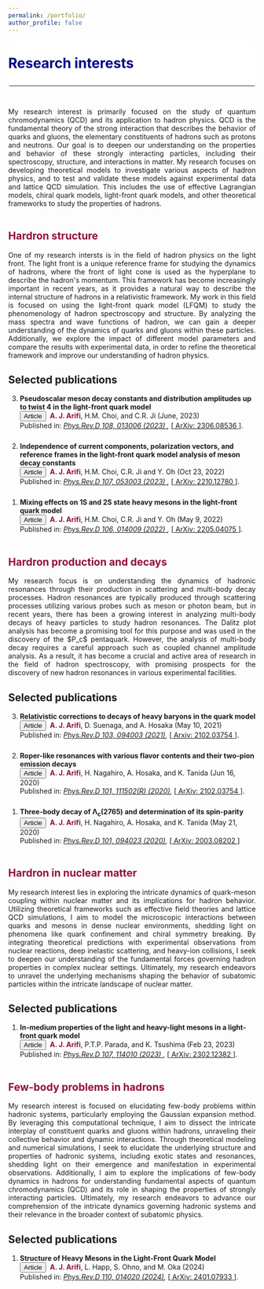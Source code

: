 ```yaml
---
permalink: /portfolio/
author_profile: false
---
```



<div style="display: flex; align-items: center; background-color: white; position: sticky; top: 0px; padding: 10px 0px; box-shadow: 0 4px 2px -2px gray; z-index: 1; height: 70px;"> 
  <h1 style="color:#000080; margin: 0;">Research interests</h1> 
</div>

<p style="margin-bottom:1.2cm;"></p>

<p align="justify"> 
My research interest is primarily focused on the study of quantum chromodynamics (QCD) and its application to hadron physics. 
QCD is the fundamental theory of the strong interaction that describes the behavior of quarks and gluons, 
the elementary constituents of hadrons such as protons and neutrons. 
Our goal is to deepen our understanding on the properties and behavior of these strongly interacting particles, 
including their spectroscopy, structure, and interactions in matter. 
My research focuses on developing theoretical models to investigate various aspects of hadron physics, 
and to test and validate these models against experimental data and lattice QCD simulation. 
This includes the use of effective Lagrangian models, chiral quark models, light-front quark models, 
and other theoretical frameworks to study the properties of hadrons. </p>

<p style="margin-bottom:1.2cm;"></p>

<h2 style="color:#900C3F"> Hardron structure </h2>

<p align="justify"> 
One of my research intersts is in the field of hadron physics on the light front. 
The light front is a unique reference frame for studying the dynamics of hadrons, 
where the front of light cone is used as the hyperplane to describe the hadron's momentum. 
This framework has become increasingly important in recent years, as it provides a natural 
way to describe the internal structure of hadrons in a relativistic framework.
My work in this field is focused on using the light-front quark model (LFQM) to study 
the phenomenology of hadron spectroscopy and structure. By analyzing the mass spectra 
and wave functions of hadron, we can gain a deeper understanding of the 
dynamics of quarks and gluons within these particles. Additionally, we explore the impact 
of different model parameters and compare the results with experimental data, in order to 
refine the theoretical framework and improve our understanding of hadron physics. </p>

<h2> Selected publications </h2>

<ol reversed>
   <li style="margin-bottom: 25px;"><b> Pseudoscalar meson decay constants and distribution amplitudes up to twist 4 in the light-front quark model </b><br>
      <button class="btn--article">Article</button>&nbsp; <b style="color:#900C3F"> A. J. Arifi</b>, H.M. Choi, and C.R. Ji (June, 2023)<br> 
      Published in:  <i> <a href="https://doi.org/10.1103/PhysRevD.108.013006"> Phys.Rev.D 108, 013006 (2023) </a>,</i> [<a href="https://arxiv.org/abs/2306.08536"> ArXiv: 2306.08536 </a>].  </li>
  
   <li style="margin-bottom: 25px;"><b>Independence of current components, polarization vectors, and reference frames in the light-front quark model analysis of meson decay constants</b><br>
      <button class="btn--article">Article</button>&nbsp; <b style="color:#900C3F"> A. J. Arifi</b>, H.M. Choi, C.R. Ji and Y. Oh (Oct 23, 2022)<br> 
      Published in: <i> <a href="https://journals.aps.org/prd/abstract/10.1103/PhysRevD.107.053003"> Phys.Rev.D 107, 053003 (2023) </a>,</i> [<a href="https://arxiv.org/abs/2210.12780"> ArXiv: 2210.12780 </a>]. </li>
  
   <li style="margin-bottom: 25px;"><b>Mixing effects on 1S and 2S state heavy mesons in the light-front quark model</b><br>
      <button class="btn--article">Article</button>&nbsp; <b style="color:#900C3F"> A. J. Arifi</b>, H.M. Choi, C.R. Ji and Y. Oh (May 9, 2022)<br> 
      Published in: <i> <a href="https://journals.aps.org/prd/abstract/10.1103/PhysRevD.106.014009"> Phys.Rev.D 106, 014009 (2022) </a>,</i> [<a href="https://arxiv.org/abs/2205.04075"> ArXiv: 2205.04075 </a>]. </li>

</ol>


<p style="margin-bottom:1.2cm;"></p>
<h2 style="color:#900C3F"> Hardron production and decays </h2>

<p align="justify"> 
My research focus is on understanding the dynamics of hadronic resonances through their production
in scattering and multi-body decay processes. Hadron resonances are typically produced through scattering processes
utilizing various probes such as meson or photon beam, but in recent years, there has been a growing interest
in analyzing multi-body decays of heavy particles to study hadron resonances. 
The Dalitz plot analysis has become a promising tool for this purpose and was used in the discovery of the $P_c$ pentaquark. 
However, the analysis of multi-body decay requires a careful approach such as coupled channel amplitude analysis. 
As a result, it has become a crucial and active area of research in the field of hadron spectroscopy, 
with promising prospects for the discovery of new hadron resonances in various experimental facilities. </p>

<h2> Selected publications </h2>

<ol reversed>
  
   <li style="margin-bottom: 25px;"><b>Relativistic corrections to decays of heavy baryons in the quark model</b><br> 
      <button class="btn--article">Article</button>&nbsp; <b style="color:#900C3F"> A. J. Arifi</b>, D. Suenaga, and A. Hosaka (May 10, 2021)<br> 
      Published in: <i> <a href="https://journals.aps.org/prd/abstract/10.1103/PhysRevD.103.094003"> Phys.Rev.D 103, 094003 (2021)</a>,</i> [<a href="https://arxiv.org/abs/2102.03754"> Arxiv: 2102.03754 </a>]. </li>

  <li style="margin-bottom: 25px;"><b>Roper-like resonances with various flavor contents and their two-pion emission decays</b><br> 
      <button class="btn--article">Article</button>&nbsp; <b style="color:#900C3F"> A. J. Arifi</b>, H. Nagahiro, A. Hosaka, and K. Tanida (Jun 16, 2020)<br> 
      Published in: <i> <a href="https://journals.aps.org/prd/abstract/10.1103/PhysRevD.101.111502"> Phys.Rev.D 101, 111502(R) (2020)</a>,</i> [<a href="https://arxiv.org/abs/2004.07423"> ArXiv: 2102.03754 </a>]. </li> 
  
  <li style="margin-bottom: 25px;"><b>Three-body decay of Λ<sub>c</sub>(2765) and determination of its spin-parity</b><br> 
      <button class="btn--article">Article</button>&nbsp; <b style="color:#900C3F"> A. J. Arifi</b>, H. Nagahiro, A. Hosaka, and K. Tanida (May 21, 2020)<br> 
    Published in: <i> <a href="https://journals.aps.org/prd/abstract/10.1103/PhysRevD.101.094023"> Phys.Rev.D 101, 094023 (2020)</a>,</i> [<a href="https://arxiv.org/abs/2003.08202"> ArXiv: 2003.08202 </a>] </li> 

</ol>


<p style="margin-bottom:1.2cm;"></p>
<h2 style="color:#900C3F"> Hardron in nuclear matter</h2>
<p align="justify"> 
My research interest lies in exploring the intricate dynamics of quark-meson coupling within nuclear matter 
and its implications for hadron behavior. Utilizing theoretical frameworks such as effective field theories 
and lattice QCD simulations, I aim to model the microscopic interactions between quarks and mesons in dense nuclear environments, 
shedding light on phenomena like quark confinement and chiral symmetry breaking. 
By integrating theoretical predictions with experimental observations from nuclear reactions, 
deep inelastic scattering, and heavy-ion collisions, I seek to deepen our understanding of the fundamental 
forces governing hadron properties in complex nuclear settings. Ultimately, my research endeavors to unravel the 
underlying mechanisms shaping the behavior of subatomic particles within the intricate landscape of nuclear matter.</p>

<h2> Selected publications </h2>

<ol reversed>
  
  <li style="margin-bottom: 25px;"> <b> In-medium properties of the light and heavy-light mesons in a light-front quark model </b><br>
      <button class="btn--article">Article</button>&nbsp; <b style="color:#900C3F"> A. J. Arifi</b>, P.T.P. Parada, and K. Tsushima (Feb 23, 2023)<br> 
      Published in:  <i> <a href="https://doi.org/10.1103/PhysRevD.107.114010"> Phys.Rev.D 107, 114010 (2023) </a>,</i> [<a href="https://arxiv.org/abs/2302.12382"> ArXiv: 2302.12382 </a>].  </li>
</ol>

<p style="margin-bottom:1.2cm;"></p>
<h2 style="color:#900C3F"> Few-body problems in hadrons </h2>
<p align="justify"> 
My research interest is focused on elucidating few-body problems within hadronic systems, 
particularly employing the Gaussian expansion method. 
By leveraging this computational technique, I aim to dissect the intricate interplay of constituent quarks and gluons within hadrons, 
unraveling their collective behavior and dynamic interactions. Through theoretical modeling and numerical simulations, 
I seek to elucidate the underlying structure and properties of hadronic systems, including exotic states and resonances, 
shedding light on their emergence and manifestation in experimental observations. Additionally, I aim to explore the implications 
of few-body dynamics in hadrons for understanding fundamental aspects of quantum chromodynamics (QCD) and its role 
in shaping the properties of strongly interacting particles. Ultimately, my research endeavors to advance our comprehension 
of the intricate dynamics governing hadronic systems and their relevance in the broader context of subatomic physics.</p>

<h2> Selected publications </h2>

<ol reversed>
  
  <li style="margin-bottom: 25px;"><b> Structure of Heavy Mesons in the Light-Front Quark Model </b><br>
      <button class="btn--article">Article</button>&nbsp; <b style="color:#900C3F"> A. J. Arifi</b>, L. Happ, S. Ohno, and M. Oka (2024)<br> 
      Published in:  <i> <a href="https://doi.org/10.1103/PhysRevD.110.014020"> Phys.Rev.D 110, 014020 (2024)</a>,</i> [<a href="https://arxiv.org/abs/2401.07933"> ArXiv: 2401.07933 </a>]. 
  </li>
</ol>


<!-- <p style="margin-bottom: 2.5cm;"></p>

<div style="display: block;background-color:white;position: sticky;top: 0px; padding: 10px 0px 10px 0px;box-shadow: 0 4px 2px -2px gray;z-index: 1;"> 
  <h1 style="color:#000080"> Research projects </h1> </div>

<p style="margin-bottom: 1.5cm;"></p>

{% include base_path %}

{% for post in site.portfolio %}
  {% include archive-single.html %}
{% endfor %}
 -->
